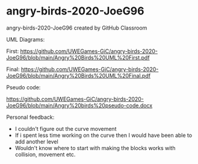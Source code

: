 # angry-birds-2020-JoeG96
angry-birds-2020-JoeG96 created by GitHub Classroom


UML Diagrams:

First: https://github.com/UWEGames-GiC/angry-birds-2020-JoeG96/blob/main/Angry%20Birds%20UML%20First.pdf

Final: https://github.com/UWEGames-GiC/angry-birds-2020-JoeG96/blob/main/Angry%20Birds%20UML%20Final.pdf


Pseudo code:

https://github.com/UWEGames-GiC/angry-birds-2020-JoeG96/blob/main/Angry%20birds%20pseudo-code.docx

Personal feedback:
- I couldn't figure out the curve movement
- If i spent less time working on the curve then I would have been able to add another level
- Wouldn't know where to start with making the blocks works with collision, movement etc. 
